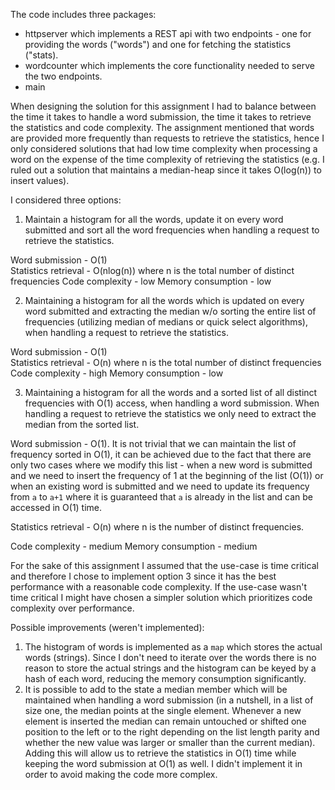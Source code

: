 The code includes three packages: 
- httpserver which implements a REST api with two endpoints - one for providing the words ("words") and one for fetching the statistics ("stats). 
- wordcounter which implements the core functionality needed to serve the two endpoints.
- main

When designing the solution for this assignment I had to balance between the time it takes to handle a word submission, the time it takes to retrieve the statistics and code complexity. The assignment mentioned that words are provided more frequently than requests to retrieve the statistics, hence I only considered solutions that had low time complexity when processing a word on the expense of the time complexity of retrieving the statistics (e.g. I ruled out a solution that maintains a median-heap since it takes O(log(n)) to insert values). 

I considered three options:
1. Maintain a histogram for all the words, update it on every word submitted and sort all the word frequencies when handling a request to retrieve the statistics.

Word submission - O(1)  
Statistics retrieval - O(nlog(n)) where n is the total number of distinct frequencies
Code complexity - low
Memory consumption - low

2. Maintaining a histogram for all the words which is updated on every word submitted and extracting the median w/o sorting the entire list of frequencies (utilizing median of medians or quick select algorithms), when handling a request to retrieve the statistics.

Word submission - O(1)  
Statistics retrieval - O(n) where n is the total number of distinct frequencies
Code complexity - high
Memory consumption - low

3. Maintaining a histogram for all the words and a sorted list of all distinct frequencies with O(1) access, when handling a word submission. When handling a request to retrieve the statistics we only need to extract the median from the sorted list.

Word submission - O(1). It is not trivial that we can maintain the list of frequency sorted in O(1), it can be achieved due to the fact that there are only two cases where we modify this list - when a new word is submitted and we need to insert the frequency of 1 at the beginning of the list (O(1)) or when an existing word is submitted and we need to update its frequency from `a` to `a+1` where it is guaranteed that `a` is already in the list and can be accessed in O(1) time.

Statistics retrieval - O(n) where n is the number of distinct frequencies.

Code complexity - medium
Memory consumption - medium

For the sake of this assignment I assumed that the use-case is time critical and therefore I chose to implement option 3 since it has the best performance with a reasonable code complexity. If the use-case wasn't time critical I might have chosen a simpler solution which prioritizes code complexity over performance.

Possible improvements (weren't implemented):
1. The histogram of words is implemented as a `map` which stores the actual words (strings). Since I don't need to iterate over the words there is no reason to store the actual strings and the histogram can be keyed by a hash of each word, reducing the memory consumption significantly.
2. It is possible to add to the state a median member which will be maintained when handling a word submission (in a nutshell, in a list of size one, the median points at the single element. Whenever a new element is inserted the median can remain untouched or shifted one position to the left or to the right depending on the list length parity and whether the new value was larger or smaller than the current median). Adding this will allow us to retrieve the statistics in O(1) time while keeping the word submission at O(1) as well. I didn't implement it in order to avoid making the code more complex.
